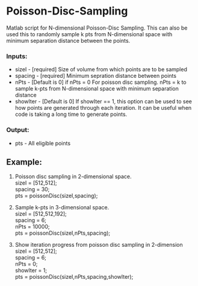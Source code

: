 # Poisson-Disc-Sampling
Matlab script for N-dimensional Poisson-Disc Sampling. This can also be used this to randomly sample k pts from N-dimensional space with minimum separation distance between the points.


### Inputs:  
* sizeI -    [required] Size of volume from which points are to be sampled  
* spacing -  [required] Minimum sepration distance between points  
* nPts -     [Default is 0] if nPts = 0 For poisson disc sampling. nPts = k to sample k-pts from N-dimensional space with minimum separation distance  
* showIter - [Default is 0] If showIter == 1, this option can be used to see how points are generated through each iteration. It can be useful when code is taking a long time to generate points. 

### Output:
* pts -      All eligible points 


## Example:
1. Poisson disc sampling in 2-dimensional space.  
sizeI = [512,512];  
spacing = 30;  
pts = poissonDisc(sizeI,spacing);  

2. Sample k-pts in 3-dimensional space.  
sizeI = [512,512,192];  
spacing = 6;  
nPts = 10000;  
pts = poissonDisc(sizeI,nPts,spacing);  

3. Show iteration progress from poisson disc sampling in 2-dimension  
sizeI = [512,512];  
spacing = 6;  
nPts = 0;  
showIter = 1;  
pts = poissonDisc(sizeI,nPts,spacing,showIter);  
